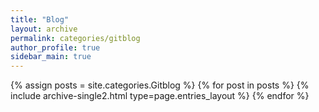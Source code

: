 ```yaml
---
title: "Blog"
layout: archive
permalink: categories/gitblog
author_profile: true
sidebar_main: true
---
```



{% assign posts = site.categories.Gitblog %}
{% for post in posts %} {% include archive-single2.html type=page.entries_layout %} {% endfor %}
